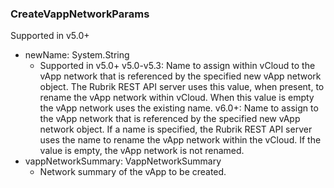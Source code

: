 ### CreateVappNetworkParams
Supported in v5.0+

- newName: System.String
  - Supported in v5.0+
  v5.0-v5.3: Name to assign within vCloud to the vApp network that is referenced by the specified new vApp network object. The Rubrik REST API server uses this value, when present, to rename the vApp network within vCloud. When this value is empty the vApp network uses the existing name.
  v6.0+: Name to assign to the vApp network that is referenced by the specified new vApp network object. If a name is specified, the Rubrik REST API server uses the name to rename the vApp network within the vCloud. If the value is empty, the vApp network is not renamed.
- vappNetworkSummary: VappNetworkSummary
  - Network summary of the vApp to be created.
